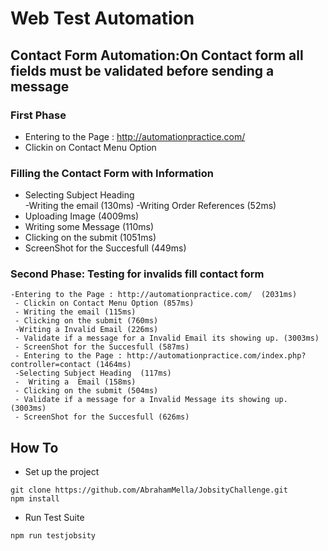# Web Test Automation


 ## Contact Form Automation:On Contact form all fields must be validated before sending a message
 ### First Phase
 - Entering to the Page : http://automationpractice.com/ 
 - Clickin on Contact Menu Option 
 ### Filling the Contact Form with Information
 - Selecting Subject Heading  
 -Writing the email (130ms)
 -Writing Order References (52ms)
  - Uploading Image (4009ms)
 - Writing some Message (110ms)
 - Clicking on the submit (1051ms)
  - ScreenShot for the Succesfull (449ms)
 ### Second Phase: Testing for invalids fill contact form
    -Entering to the Page : http://automationpractice.com/  (2031ms)
     - Clickin on Contact Menu Option (857ms)
     - Writing the email (115ms)
     - Clicking on the submit (760ms)
     -Writing a Invalid Email (226ms)
     - Validate if a message for a Invalid Email its showing up. (3003ms)
     - ScreenShot for the Succesfull (587ms)
     - Entering to the Page : http://automationpractice.com/index.php?controller=contact (1464ms)
     -Selecting Subject Heading  (117ms)
     -  Writing a  Email (158ms)
     - Clicking on the submit (504ms)
     - Validate if a message for a Invalid Message its showing up. (3003ms)
     - ScreenShot for the Succesfull (626ms)


## How To
- Set up the project
```
git clone https://github.com/AbrahamMella/JobsityChallenge.git
npm install 
```
- Run Test Suite
```
npm run testjobsity
```
